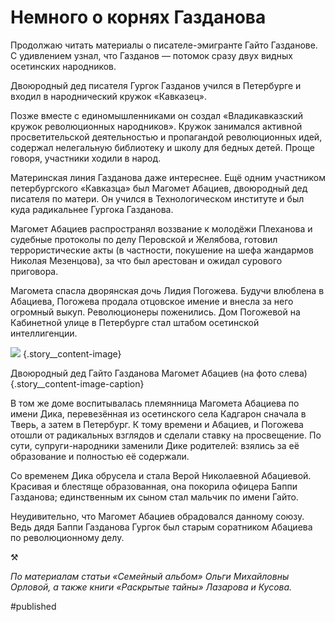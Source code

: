 
# Немного о корнях Газданова

Продолжаю читать материалы о писателе-эмигранте Гайто Газданове. С удивлением узнал, что Газданов — потомок сразу двух видных осетинских народников.

Двоюродный дед писателя Гургок Газданов учился в Петербурге и входил в народнический кружок «Кавказец».

Позже вместе с единомышленниками он создал «Владикавказский кружок революционных народников». Кружок занимался активной просветительской деятельностью и пропагандой революционных идей, содержал нелегальную библиотеку и школу для бедных детей. Проще говоря, участники ходили в народ.

Материнская линия Газданова даже интереснее. Ещё одним участником петербургского «Кавказца» был Магомет Абациев, двоюродный дед писателя по матери. Он учился в Технологическом институте и был куда радикальнее Гургока Газданова.

Магомет Абациев распространял воззвание к молодёжи Плеханова и судебные протоколы по делу Перовской и Желябова, готовил террористические акты (в частности, покушение на шефа жандармов Николая Мезенцова), за что был арестован и ожидал сурового приговора.

Магомета спасла дворянская дочь Лидия Погожева. Будучи влюблена в Абациева, Погожева продала отцовское имение и внесла за него огромный выкуп. Революционеры поженились. Дом Погожевой на Кабинетной улице в Петербурге стал штабом осетинской интеллигенции.

![][image-1]
{.story\_\_content-image}

Двоюродный дед Гайто Газданова Магомет Абациев (на фото слева){.story\_\_content-image-caption}

В том же доме воспитывалась племянница Магомета Абациева по имени Дика, перевезённая из осетинского села Кадгарон сначала в Тверь, а затем в Петербург. К тому времени и Абациев, и Погожева отошли от радикальных взглядов и сделали ставку на просвещение. По сути, супруги-народники заменили Дике родителей: взялись за её образование и полностью её содержали.

Со временем Дика обрусела и стала Верой Николаевной Абациевой. Красивая и блестяще образованная, она покорила офицера Баппи Газданова; единственным их сыном стал мальчик по имени Гайто.

Неудивительно, что Магомет Абациев обрадовался данному союзу. Ведь дядя Баппи Газданова Гургок был старым соратником Абациева по революционному делу.

⚒︎

_По материалам статьи «Семейный альбом» Ольги Михайловны Орловой, а также книги «Раскрытые тайны» Лазарова и Кусова._

[image-1]:	http://soshnikov.space/img/gazdanov-relatives.jpg

#published